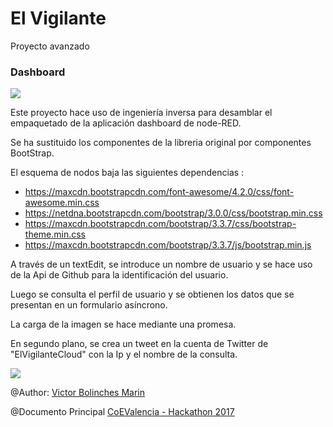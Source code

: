 # El Vigilante
Proyecto avanzado 

### Dashboard

![](https://github.com/vicboma1/ElVigilanteBluemix/blob/master/assets/vigilante.gif)

Este proyecto hace uso de ingeniería inversa para desamblar el empaquetado de la aplicación dashboard de node-RED.

Se ha sustituido los componentes de la libreria original por componentes BootStrap.

El esquema de nodos baja las siguientes dependencias :

* https://maxcdn.bootstrapcdn.com/font-awesome/4.2.0/css/font-awesome.min.css
* https://netdna.bootstrapcdn.com/bootstrap/3.0.0/css/bootstrap.min.css
* https://maxcdn.bootstrapcdn.com/bootstrap/3.3.7/css/bootstrap-theme.min.css
* https://maxcdn.bootstrapcdn.com/bootstrap/3.3.7/js/bootstrap.min.js

A través de un textEdit, se introduce un nombre de usuario y se hace uso de la Api de Github para la identificación del usuario.

Luego se consulta el perfil de usuario y se obtienen los datos que se presentan en un formulario asíncrono.

La carga de la imagen se hace mediante una promesa.

En segundo plano, se crea un tweet en la cuenta de Twitter de "ElVigilanteCloud" con la Ip y el nombre de la consulta.

![](https://github.com/vicboma1/ElVigilanteBluemix/blob/master/assets/vigilante.png)


@Author: [Victor Bolinches Marin](https://github.com/vicboma1)  

@Documento Principal  [CoEValencia - Hackathon 2017](https://github.com/CoEValencia/Hackathon_2017)

